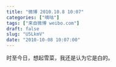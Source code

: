 ```yaml
---
title: "微博 2010.10.8 10:07"
categories: ["嘀咕"]
tags: ["来自微博 weibo.com"]
draft: false
slug: "U5LkmV"
date: "2010-10-08 10:07:00"
---
```


<p>时至今日，想起雪菜，我还是认为它是白的。 ​​​​</p>
